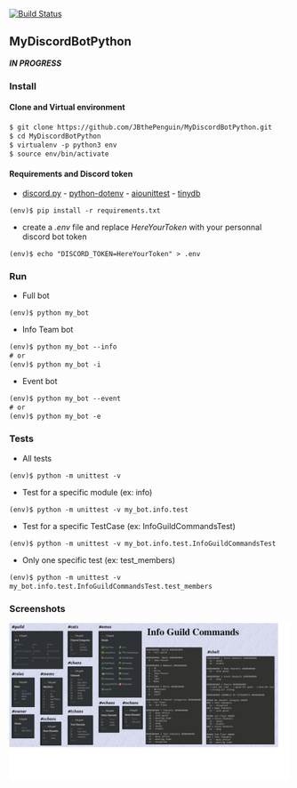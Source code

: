 [![Build Status](https://travis-ci.com/JBthePenguin/MyDiscordBotPython.svg?branch=master)](https://travis-ci.com/github/JBthePenguin/MyDiscordBotPython)
## MyDiscordBotPython

***IN PROGRESS***

### Install

#### Clone and Virtual environment
```shell
$ git clone https://github.com/JBthePenguin/MyDiscordBotPython.git
$ cd MyDiscordBotPython
$ virtualenv -p python3 env
$ source env/bin/activate
```

#### Requirements and Discord token
- [discord.py](https://discordpy.readthedocs.io/en/latest/) - [python-dotenv](https://github.com/theskumar/python-dotenv) - [aiounittest](https://github.com/kwarunek/aiounittest) - [tinydb](https://tinydb.readthedocs.io/en/latest/)
```shell
(env)$ pip install -r requirements.txt
```
- create a *.env* file and replace *HereYourToken* with your personnal discord bot token
```shell
(env)$ echo "DISCORD_TOKEN=HereYourToken" > .env
```

### Run
- Full bot
```shell
(env)$ python my_bot
```
- Info Team bot
```shell
(env)$ python my_bot --info
# or
(env)$ python my_bot -i
```
- Event bot
```shell
(env)$ python my_bot --event
# or
(env)$ python my_bot -e
```

### Tests
- All tests
```shell
(env)$ python -m unittest -v
```
- Test for a specific module (ex: info)
```shell
(env)$ python -m unittest -v my_bot.info.test
```
- Test for a specific TestCase (ex: InfoGuildCommandsTest)
```shell
(env)$ python -m unittest -v my_bot.info.test.InfoGuildCommandsTest
```
- Only one specific test (ex: test_members)
```shell
(env)$ python -m unittest -v my_bot.info.test.InfoGuildCommandsTest.test_members
```

### Screenshots
![Info Guild Commmands](screenshots/infoguildcommands.png)
